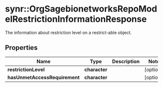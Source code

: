 # synr::OrgSagebionetworksRepoModelRestrictionInformationResponse

The information about restriction level on a restrict-able object.

## Properties
Name | Type | Description | Notes
------------ | ------------- | ------------- | -------------
**restrictionLevel** | **character** |  | [optional] 
**hasUnmetAccessRequirement** | **character** |  | [optional] 


